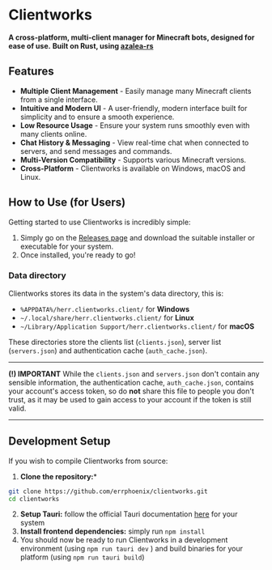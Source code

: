 # Clientworks

**A cross-platform, multi-client manager for Minecraft bots, designed for ease of use.**
**Built on Rust, using [azalea-rs](https://github.com/azalea-rs/azalea)**

## **Features**
* **Multiple Client Management** - Easily manage many Minecraft clients from a single interface.
* **Intuitive and Modern UI** - A user-friendly, modern interface built for simplicity and to ensure a smooth experience.
* **Low Resource Usage** - Ensure your system runs smoothly even with many clients online.
* **Chat History & Messaging** - View real-time chat when connected to servers, and send messages and commands.
* **Multi-Version Compatibility** - Supports various Minecraft versions.
* **Cross-Platform** - Clientworks is available on Windows, macOS and Linux.

## **How to Use (for Users)**
Getting started to use Clientworks is incredibly simple:
1. Simply go on the [Releases page](https://github.com/errphoenix/clientworks/releases) and download the suitable installer or executable for your system.
2.  Once installed, you're ready to go!

### Data directory
Clientworks stores its data in the system's data directory, this is:
* `%APPDATA%/herr.clientworks.client/` for **Windows**
* `~/.local/share/herr.clientworks.client/` for **Linux**
* `~/Library/Application Support/herr.clientworks.client/` for **macOS**

These directories store the clients list (`clients.json`), server list (`servers.json`) and authentication cache (`auth_cache.json`).

---

**(!) IMPORTANT** While the `clients.json` and `servers.json` don't contain any sensible information, the authentication cache, `auth_cache.json`, contains your account's access token, so do **not** share this file to people you don't trust, as it may be used to gain access to your account if the token is still valid.

---

## Development Setup
If you wish to compile Clientworks from source:
1. **Clone the repository:***
```bash
git clone https://github.com/errphoenix/clientworks.git
cd clientworks
```
2. **Setup Tauri:** follow the official Tauri documentation [here](https://v1.tauri.app/v1/guides/getting-started/prerequisites/) for your system
3. **Install frontend dependencies:** simply run `npm install`
4. You should now be ready to run Clientworks in a development environment (using `npm run tauri dev` ) and build binaries for your platform (using `npm run tauri build`)